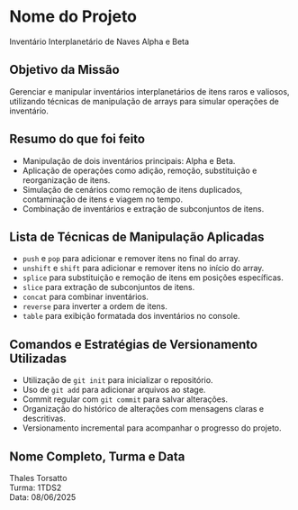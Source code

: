 # Nome do Projeto
Inventário Interplanetário de Naves Alpha e Beta

## Objetivo da Missão
Gerenciar e manipular inventários interplanetários de itens raros e valiosos, utilizando técnicas de manipulação de arrays para simular operações de inventário.

## Resumo do que foi feito
- Manipulação de dois inventários principais: Alpha e Beta.
- Aplicação de operações como adição, remoção, substituição e reorganização de itens.
- Simulação de cenários como remoção de itens duplicados, contaminação de itens e viagem no tempo.
- Combinação de inventários e extração de subconjuntos de itens.

## Lista de Técnicas de Manipulação Aplicadas
- `push` e `pop` para adicionar e remover itens no final do array.
- `unshift` e `shift` para adicionar e remover itens no início do array.
- `splice` para substituição e remoção de itens em posições específicas.
- `slice` para extração de subconjuntos de itens.
- `concat` para combinar inventários.
- `reverse` para inverter a ordem de itens.
- `table` para exibição formatada dos inventários no console.

## Comandos e Estratégias de Versionamento Utilizadas
- Utilização de `git init` para inicializar o repositório.
- Uso de `git add` para adicionar arquivos ao stage.
- Commit regular com `git commit` para salvar alterações.
- Organização do histórico de alterações com mensagens claras e descritivas.
- Versionamento incremental para acompanhar o progresso do projeto.

## Nome Completo, Turma e Data
Thales Torsatto  
Turma: 1TDS2  
Data: 08/06/2025